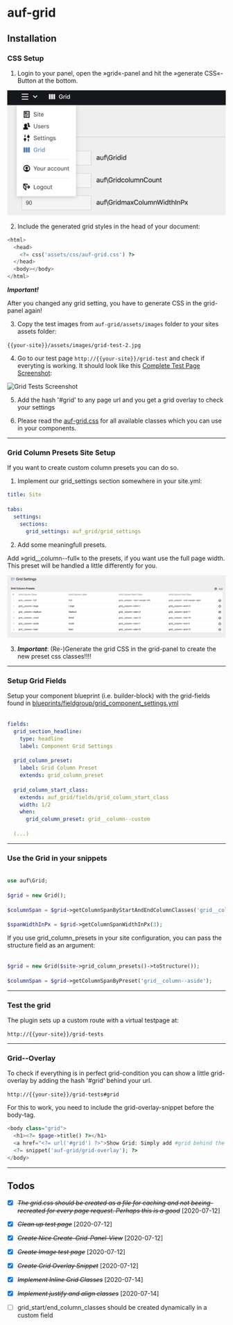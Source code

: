# auf-grid

## Installation

### CSS Setup

1. Login to your panel, open the »grid«-panel and hit the »generate CSS«-Button at the bottom.

![Grid Settings Screenshot](documentation/grid-settings-screenshot.png)

2. Include the generated grid styles in the head of your document:

```php
<html>
  <head>
    <?= css('assets/css/auf-grid.css') ?>
  </head>
  <body></body>
</html>
```

***Important!***

After you changed any grid setting, you have to generate CSS in the grid-panel again!

3. Copy the test images from ```auf-grid/assets/images``` folder to your sites assets folder:

```{{your-site}}/assets/images/grid-test-2.jpg```

4. Go to our test page ```http://{{your-site}}/grid-test``` and check if everyting is working. It should look like this [Complete Test Page Screenshot](documentation/grid-tests-full.png):

![Grid Tests Screenshot](documentation/grid-tests.png)

5. Add the hash '#grid' to any page url and you get a grid overlay to check your settings

6. Please read the [auf-grid.css](assets/css/auf-grid.css) for all available classes which you can use in your components.

- - - - - - - - - - - - - - - - - - - - - - - - - - - - - - - - - - - - - - - - - - - - 

### Grid Column Presets Site Setup

If you want to create custom column presets you can do so.

1. Implement our grid_settings section somewhere in your site.yml:

```site.yml
title: Site

tabs:
  settings:
    sections:
      grid_settings: auf_grid/grid_settings
```

2. Add some meaningfull presets.

Add »grid__column--full« to the presets, if you want use the full page width. This preset will be handled a little differently for you.

![grid-column-site-presets-screenshot.png](documentation/grid-column-site-presets-screenshot.png)

3. ***Important***: (Re-)Generate the grid CSS in the grid-panel to create the new preset css classes!!!! 

- - - - - - - - - - - - - - - - - - - - - - - - - - - - - - - - - - - - - - - - - - - -

### Setup Grid Fields

Setup your component blueprint (i.e. builder-block) with the grid-fields found in
[blueprints/fieldgroup/grid_component_settings.yml](blueprints/fieldgroup/grid_component_settings.yml)

```blueprints/fieldgroup/grid_component_settings.yml

fields:
  grid_section_headline:
    type: headline
    label: Component Grid Settings

  grid_column_preset:
    label: Grid Column Preset
    extends: grid_column_preset  

  grid_column_start_class:
    extends: auf_grid/fields/grid_column_start_class
    width: 1/2
    when:
      grid_column_preset: grid__column--custom

  (...)
```

- - - - - - - - - - - - - - - - - - - - - - - - - - - - - - - - - - - - - - - - - - - -

### Use the Grid in your snippets

```php

use auf\Grid;

$grid = new Grid();

$columnSpan = $grid->getColumnSpanByStartAndEndColumnClasses('grid__column--start-1', 'grid__column--end-3');

$spanWidthInPx = $grid->getColumnSpanWidthInPx(3);
```

If you use grid_column_presets in your site configuration, you can pass the structure field as an argument:

```php

$grid = new Grid($site->grid_column_presets()->toStructure());

$columnSpan = $grid->getColumnSpanByPreset('grid__column--aside');

```

- - - - - - - - - - - - - - - - - - - - - - - - - - - - - - - - - - - - - - - - - - - -

### Test the grid

The plugin sets up a custom route with a virtual testpage at:

```http://{{your-site}}/grid-tests```

- - - - - - - - - - - - - - - - - - - - - - - - - - - - - - - - - - - - - - - - - - - -

### Grid--Overlay

To check if everything is in perfect grid-condition you can show a little grid-overlay by adding the hash '#grid' behind your url.

```http://{{your-site}}/grid-tests#grid```

For this to work, you need to include the grid-overlay-snippet before the body-tag.

```php
<body class="grid">
  <h1><?= $page->title() ?></h1>
  <a href="<?= url('#grid') ?>">Show Grid: Simply add #grid behind the url to show a grid-overlay</a>
  <?= snippet('auf-grid/grid-overlay'); ?>
</body>
```

- - - - - - - - - - - - - - - - - - - - - - - - - - - - - - - - - - - - - - - - - - - -

## Todos

* [X] ~~*The grid.css should be created as a file for caching and not beeing-recreated for every page request. Perhaps this is a good*~~ [2020-07-12] 

* [X] ~~*Clean up test page*~~ [2020-07-12]

* [X] ~~*Create Nice Create-Grid-Panel-View*~~ [2020-07-12]

* [X] ~~*Create Image test page*~~ [2020-07-12]

* [X] ~~*Create Grid Overlay Snippet*~~ [2020-07-12]

* [X] ~~*Implement Inline Grid Classes*~~ [2020-07-14]

* [X] ~~*Implement justify and align classes*~~ [2020-07-14]

* [ ] grid_start/end_column_classes should be created dynamically in a custom field